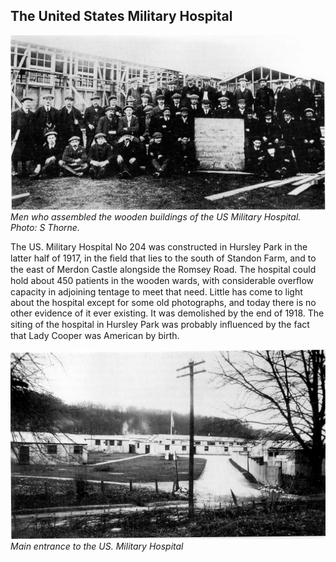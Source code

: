 ## The United States Military Hospital


![Photo](military-hospital-builders.jpg)
*Men who assembled the wooden buildings of the US Military Hospital. Photo: S Thorne.*


The US. Military Hospital No 204 was
constructed in Hursley Park in the latter half
of 1917, in the ﬁeld that lies to the south of
Standon Farm, and to the east of Merdon
Castle alongside the Romsey Road. The
hospital could hold about 450 patients in the
wooden wards, with considerable overﬂow
capacity in adjoining tentage to meet that
need. Little has come to light about the
hospital except for some old photographs, and
today there is no other evidence of it ever
existing. It was demolished by the end of
1918\. The siting of the hospital in Hursley
Park was probably inﬂuenced by the fact that
Lady Cooper was American by birth.


![Photo](military-hospital-entrance.jpg)
*Main entrance to the US. Military Hospital*